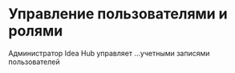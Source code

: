 # Управление пользователями и ролями

Администратор Idea Hub управляет ...учетными записями пользователей
